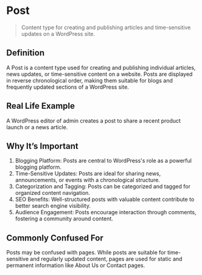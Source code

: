 # Post

>Content type for creating and publishing articles and time-sensitive updates on a WordPress site.

## Definition

A Post is a content type used for creating and publishing individual articles, news updates, or time-sensitive content on a website. Posts are displayed in reverse chronological order, making them suitable for blogs and frequently updated sections of a WordPress site.

## Real Life Example

A WordPress editor of admin creates a post to share a recent product launch or a news article.

## Why It’s Important

1. Blogging Platform: Posts are central to WordPress's role as a powerful blogging platform.
2. Time-Sensitive Updates: Posts are ideal for sharing news, announcements, or events with a chronological structure.
3. Categorization and Tagging: Posts can be categorized and tagged for organized content navigation.
4. SEO Benefits: Well-structured posts with valuable content contribute to better search engine visibility.
5. Audience Engagement: Posts encourage interaction through comments, fostering a community around content.

## Commonly Confused For

Posts may be confused with pages. While posts are suitable for time-sensitive and regularly updated content, pages are used for static and permanent information like About Us or Contact pages.
